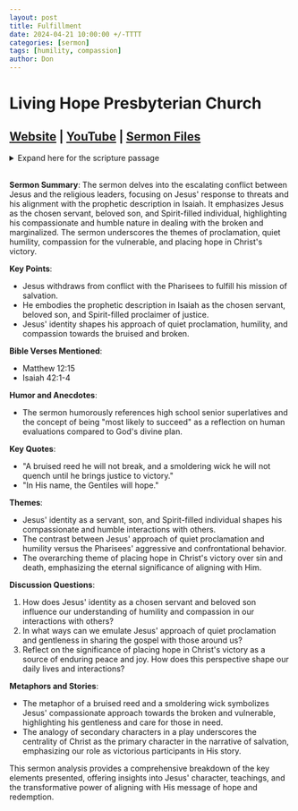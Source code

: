```yaml
---
layout: post
title: Fulfillment
date: 2024-04-21 10:00:00 +/-TTTT
categories: [sermon]
tags: [humility, compassion]
author: Don
---
```

# Living Hope Presbyterian Church 

## [Website](https://www.livinghopepresbyterian.org/) | [YouTube](https://www.youtube.com/@LivingHopePresbyterianChurch) | [Sermon Files](https://github.com/jobian-ai/LHP-Sermons/tree/main/sermons/24-04-28)

<details closed>
  <summary>Expand here for the scripture passage</summary>
<br/><br/><b>Matthew 12</b>
<br/><br/><i> 
Matthew 12: 
15 Jesus, aware of this, withdrew from there. And many followed him, and he healed them all 16 and ordered them not to make him known. 17 This was to fulfill what was spoken by the prophet Isaiah:<br/><br/>
18 “Behold, my servant whom I have chosen, my beloved with whom my soul is well pleased.
 I will put my Spirit upon him,
	and he will proclaim justice to the Gentiles.
<br/><br/>19 He will not quarrel or cry aloud, nor will anyone hear his voice in the streets;<br/><br/>
20 a bruised reed he will not break, and a smoldering wick he will not quench, until he brings justice to victory;<br/><br/>
21 	and in his name the Gentiles will hope.”
<br/><br/></i>
ESV: The Holy Bible, English Standard Version ©2011 Crossway Bibles, a division of Good News Publishers.  All rights reserved.
<br/><br/>
</details>
<br/>

**Sermon Summary**:
The sermon delves into the escalating conflict between Jesus and the religious leaders, focusing on Jesus' response to threats and his alignment with the prophetic description in Isaiah. It emphasizes Jesus as the chosen servant, beloved son, and Spirit-filled individual, highlighting his compassionate and humble nature in dealing with the broken and marginalized. The sermon underscores the themes of proclamation, quiet humility, compassion for the vulnerable, and placing hope in Christ's victory.

**Key Points**:
- Jesus withdraws from conflict with the Pharisees to fulfill his mission of salvation.
- He embodies the prophetic description in Isaiah as the chosen servant, beloved son, and Spirit-filled proclaimer of justice.
- Jesus' identity shapes his approach of quiet proclamation, humility, and compassion towards the bruised and broken.

**Bible Verses Mentioned**:
- Matthew 12:15
- Isaiah 42:1-4

**Humor and Anecdotes**:
- The sermon humorously references high school senior superlatives and the concept of being "most likely to succeed" as a reflection on human evaluations compared to God's divine plan.

**Key Quotes**:
- "A bruised reed he will not break, and a smoldering wick he will not quench until he brings justice to victory."
- "In His name, the Gentiles will hope."

**Themes**:
- Jesus' identity as a servant, son, and Spirit-filled individual shapes his compassionate and humble interactions with others.
- The contrast between Jesus' approach of quiet proclamation and humility versus the Pharisees' aggressive and confrontational behavior.
- The overarching theme of placing hope in Christ's victory over sin and death, emphasizing the eternal significance of aligning with Him.

**Discussion Questions**:
1. How does Jesus' identity as a chosen servant and beloved son influence our understanding of humility and compassion in our interactions with others?
2. In what ways can we emulate Jesus' approach of quiet proclamation and gentleness in sharing the gospel with those around us?
3. Reflect on the significance of placing hope in Christ's victory as a source of enduring peace and joy. How does this perspective shape our daily lives and interactions?

**Metaphors and Stories**:
- The metaphor of a bruised reed and a smoldering wick symbolizes Jesus' compassionate approach towards the broken and vulnerable, highlighting his gentleness and care for those in need.
- The analogy of secondary characters in a play underscores the centrality of Christ as the primary character in the narrative of salvation, emphasizing our role as victorious participants in His story.

This sermon analysis provides a comprehensive breakdown of the key elements presented, offering insights into Jesus' character, teachings, and the transformative power of aligning with His message of hope and redemption.
